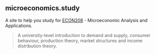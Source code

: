 ## microeconomics.study

A site to help you study for [ECON208](https://www.mcgill.ca/study/2024-2025/courses/econ-208) - Microeconomic Analysis and Applications.

> A university-level introduction to demand and supply, consumer behaviour, production theory, market structures and income distribution theory.
